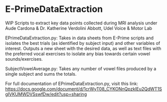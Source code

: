 # E-PrimeDataExtraction
WIP Scripts to extract key data points collected during MRI analysis under Aude Cardona & Dr. Katherine Verdolini Abbott, Udel Voice & Motor Lab

EPrimeDataExtraction.py: Takes in data sheets from E-Prime scripts and isolates the best trials (as identified by subject input) and other variables of interest. Outputs a new sheet with the desired data, as well as text files with the preferred vocal exercises to isolate any bias towards certain vowel sounds/exercises. 

SubjectVowelAverage.py: Takes any number of vowel files produced by a single subject and sums the totals. 

For full documentation of EPrimeDataExtraction.py, visit this link: https://docs.google.com/document/d/1crWyT08_CYKONnQpzkIEu2QdWT1SgIVKUMWDVSswfDw/edit?usp=sharing
